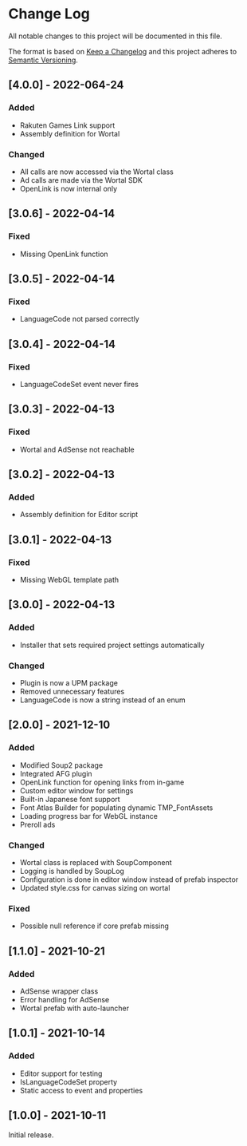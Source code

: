 # Change Log
All notable changes to this project will be documented in this file.

The format is based on [Keep a Changelog](http://keepachangelog.com/)
and this project adheres to [Semantic Versioning](http://semver.org/).

## [4.0.0] - 2022-064-24
### Added
- Rakuten Games Link support
- Assembly definition for Wortal

### Changed
- All calls are now accessed via the Wortal class
- Ad calls are made via the Wortal SDK
- OpenLink is now internal only

## [3.0.6] - 2022-04-14
### Fixed
- Missing OpenLink function

## [3.0.5] - 2022-04-14
### Fixed
- LanguageCode not parsed correctly

## [3.0.4] - 2022-04-14
### Fixed
- LanguageCodeSet event never fires

## [3.0.3] - 2022-04-13
### Fixed
- Wortal and AdSense not reachable

## [3.0.2] - 2022-04-13
### Added
- Assembly definition for Editor script

## [3.0.1] - 2022-04-13
### Fixed
- Missing WebGL template path

## [3.0.0] - 2022-04-13
### Added
- Installer that sets required project settings automatically

### Changed
- Plugin is now a UPM package
- Removed unnecessary features
- LanguageCode is now a string instead of an enum

## [2.0.0] - 2021-12-10

### Added

- Modified Soup2 package
- Integrated AFG plugin
- OpenLink function for opening links from in-game
- Custom editor window for settings
- Built-in Japanese font support
- Font Atlas Builder for populating dynamic TMP_FontAssets
- Loading progress bar for WebGL instance
- Preroll ads

### Changed

- Wortal class is replaced with SoupComponent
- Logging is handled by SoupLog
- Configuration is done in editor window instead of prefab inspector
- Updated style.css for canvas sizing on wortal

### Fixed

- Possible null reference if core prefab missing

## [1.1.0] - 2021-10-21

### Added

- AdSense wrapper class
- Error handling for AdSense
- Wortal prefab with auto-launcher

## [1.0.1] - 2021-10-14

### Added

- Editor support for testing
- IsLanguageCodeSet property
- Static access to event and properties

## [1.0.0] - 2021-10-11

Initial release.
